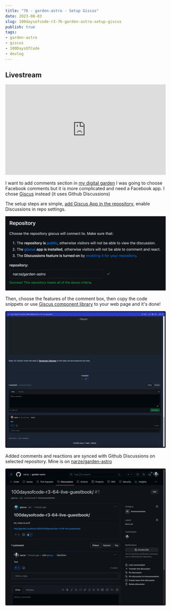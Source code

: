 ```yaml
---
title: "76 - garden-astro - Setup Giscus"
date: 2023-08-03
slug: 100daysofcode-r3-76-garden-astro-setup-giscus
publish: true
tags:
- garden-astro
- giscus
- 100DaysOfCode
- devlog
---
```


## Livestream

<iframe width="100%" style="aspect-ratio: 16 / 9;" src="https://www.youtube.com/embed/z7NMnCjk_kI" title="YouTube video player" frameborder="0" allow="accelerometer; autoplay; clipboard-write; encrypted-media; gyroscope; picture-in-picture; web-share" allowfullscreen></iframe>

I want to add comments section in [my digital garden](https://garden.narze.live) I was going to choose Facebook comments but it is more complicated and need a Facebook app. I chose [Giscus](https://giscus.app) instead (it uses Github Discussions)

The setup steps are simple, [add Giscus App in the repository](https://github.com/apps/giscus), enable Discussions in repo settings.

![](1-Projects/100DaysOfCode-R3/attachments/76%20-%20garden-astro%20-%20Setup%20Giscus.png)

Then, choose the features of the comment box, then copy the code snippets or use [Giscus component library](https://github.com/giscus/giscus-component) to your web page and it's done!

![](1-Projects/100DaysOfCode-R3/attachments/76%20-%20garden-astro%20-%20Setup%20Giscus-1.png)

Added comments and reactions are synced with Github Discussions on selected repository. Mine is on [narze/garden-astro](https://github.com/narze/garden-astro/discussions)

![](1-Projects/100DaysOfCode-R3/attachments/76%20-%20garden-astro%20-%20Setup%20Giscus-3.png)